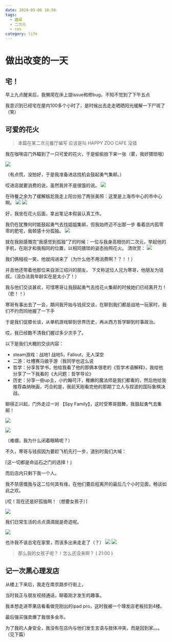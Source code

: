 ```yaml
---
date: 2024-05-08 18:58
tags:
  - 趣闻
  - 二次元
  - cos
category: life
---
```

# 做出改变的一天

## 宅！
早上九点醒来后，我懒爬在床上提issue和修bug，不知不觉到了下午五点

我意识到已经宅在屋内100多个小时了，是时候出去走走晒晒阳光缓解一下尸斑了（笑）

## 可爱的花火

> 本篇在某二次元餐厅编写
> 应该是叫 HAPPY ZOO CAFE 没错

我在咖啡店门外瞄到了一只可爱的花火，于是偷偷拍下来一张（雾，我好猥琐哦）

![](/assets/blogs/diary/5-8/coser_1.jpg)

（有点慌，没拍好，于是我准备进店找机会鼓起勇气集邮。）

哎进店就要消费的说，虽然我并不是很饿的说。
![](/assets/blogs/diary/5-8/fee.jpg)

在待餐之余为了缓解尴尬我走上阳台拍了两张美照：这里是上海市中心的市中心啊。
![](/assets/blogs/diary/5-8/view_1.jpg)
![](/assets/blogs/diary/5-8/view_2.jpg)

好，我坐在花火后面，拿出笔记本假装认真工作。

我仍在犹豫何时能鼓起勇气去找姐姐集邮，但我始终迈不出那一步
看着店内孤零零的肥宅，我顿感十分孤独。
![](/assets/blogs/diary/5-8/alone.jpg)


就在我刚感慨完“我感觉到孤独”了的时候：一位与我身高相仿的二次元，举起他的手机，在刚才和我相同的位置，以相同猥琐的姿态拍照花火。
清欣赏：
![](/assets/blogs/diary/5-8/coser_2.jpg)

我们俩相视一笑，他就闯进来了（为什么他不用消费啊？？！！）

并且他还带着他那位来自浙江绍兴的朋友。
下文称这位人兄为寒哥，他朋友为钱叔。（没办法我年龄实在是太小了！）

我与他们交谈甚欢，可惜寒哥让我鼓起勇气去找花火集邮的时候她们已经离开力！（悲！！）

寒哥有事出去了一会，期间我开始与钱叔交谈，在聊到我们都是战地一玩家时，我们不约而同地握了一下手

于是我们促膝长谈，从单机游戏聊到世界历史，再从西方哲学聊到时事政治。

哎，我已经数不清我们握过多少次手了。

以下是我们大概的交谈内容：
- steam游戏：战地1 战地5，Fallout，无人深空
- 二游：吐槽赛马娘手游（我同学也这么说
- 哲学：分享哲学书，他给我看了他的那俩本很老的《哲学术语解释》，我给他分享了一下我看的《大问题：哲学导论》
- 历史：分享一些up主，小约翰可汗，稚嫩的魔法师是我们都看的，然后他给我推荐森纳映画，巧合的是，我前天刚看完他的那期丁立人与捏波的国际象棋决战。

聊得正兴起，门外走过一对 【Spy Family】，这时受寒哥鼓舞，我鼓起勇气去集邮！

![](/assets/blogs/diary/5-8/cos_1.jpg)

![](/assets/blogs/diary/5-8/cos_2.jpg)

（难绷，我为什么闭着眼睛呢？）

不久，寒哥与钱叔因为要赶飞机先行一步，道别时我们大喊：

⌈这一切都是命运石之门的选择！⌋

而后店内只剩下我一个人。

我不禁感慨我与这二位何其有缘，在他们要启程离开的最后几个小时见面，畅谈如此之欢。

⌊哎！现在还是好孤独啊！（想要女孩子）⌉

![](/assets/blogs/diary/5-8/where_is_the_girl_1.jpg)

我们日常生活的点点滴滴就是奇迹呢。

![](/assets/blogs/diary/5-8/where_is_the_girl_1_1.jpg)

也许我不该总宅在家里，而该多出来走走了（？）
![](/assets/blogs/diary/5-8/where_is_the_girl_2.jpg)
![](/assets/blogs/diary/5-8/where_is_the_girl_3.jpg)

> 那么我的女孩子呢？！怎么还没来啊？ ( 21:00 )


## 记一次黑心理发店

从楼上下来后，我走在南京路步行街上，

当时我正与朋友视频通话，聊着刚才发生的趣事。

我本想走进苹果店看看做完刚出的ipad pro，这时我被一个理发店老板拉到4楼。

最后强买强卖爆了我很多金币。

为了我的人身安全，我没有在店内与他们发生言语与肢体冲突，而是回到家。。。（见下篇）

